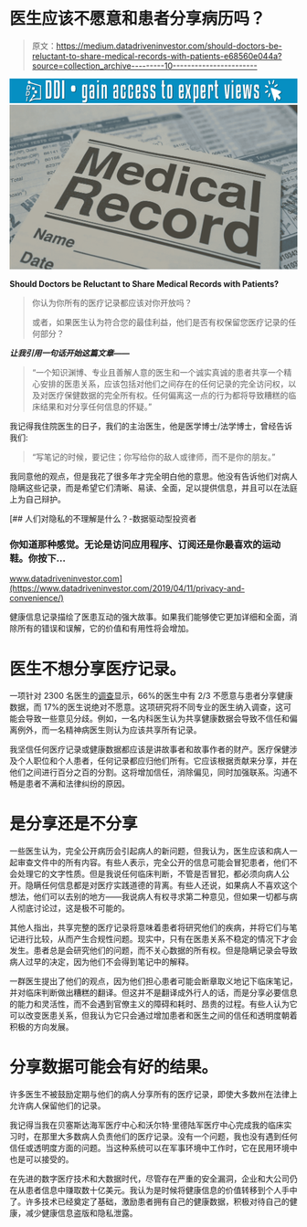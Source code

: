 # 医生应该不愿意和患者分享病历吗？

> 原文：<https://medium.datadriveninvestor.com/should-doctors-be-reluctant-to-share-medical-records-with-patients-e68560e044a?source=collection_archive---------10----------------------->

[![](img/dcd5d55bd6446096f21ef86e4de8f8b2.png)](http://www.track.datadriveninvestor.com/1B9E)![](img/4d9935fa76dc44586d086a090282e0f7.png)

**Should Doctors be Reluctant to Share Medical Records with Patients?**

> 你认为你所有的医疗记录都应该对你开放吗？
> 
> 或者，如果医生认为符合您的最佳利益，他们是否有权保留您医疗记录的任何部分？

***让我引用一句话开始这篇文章——***

> “一个知识渊博、专业且善解人意的医生和一个诚实真诚的患者共享一个精心安排的医患关系，应该包括对他们之间存在的任何记录的完全访问权，以及对医疗保健数据的完全所有权。任何偏离这一点的行为都将导致糟糕的临床结果和对分享任何信息的怀疑。”

我记得我住院医生的日子，我们的主治医生，他是医学博士/法学博士，曾经告诉我们:

> “写笔记的时候，要记住；你写给你的敌人或律师，而不是你的朋友。”

我同意他的观点，但是我花了很多年才完全明白他的意思。他没有告诉他们对病人隐瞒这些记录，而是希望它们清晰、易读、全面，足以提供信息，并且可以在法庭上为自己辩护。

[](https://www.datadriveninvestor.com/2019/04/11/privacy-and-convenience/) [## 人们对隐私的不理解是什么？-数据驱动型投资者

### 你知道那种感觉。无论是访问应用程序、订阅还是你最喜欢的运动鞋。你按下…

www.datadriveninvestor.com](https://www.datadriveninvestor.com/2019/04/11/privacy-and-convenience/) 

健康信息记录描绘了医患互动的强大故事。如果我们能够使它更加详细和全面，消除所有的错误和误解，它的价值和有用性将会增加。

# 医生不想分享医疗记录。

一项针对 2300 名医生的[调查](https://www.forbes.com/sites/danmunro/2015/06/08/two%E2%80%92thirds-of-doctors-are-reluctant-to-share-health-data-with-patients/#4bbda47c2966)显示，66%的医生中有 2/3 不愿意与患者分享健康数据，而 17%的医生说绝对不愿意。这项研究将不同专业的医生纳入调查，这可能会导致一些意见分歧。例如，一名内科医生认为共享健康数据会导致不信任和偏离例外，而一名精神病医生则认为应该共享所有记录。

我坚信任何医疗记录或健康数据都应该是讲故事者和故事作者的财产。医疗保健涉及个人职位和个人患者，任何记录都应归他们所有。它应该根据贡献来分享，并在他们之间进行百分之百的分割。这将增加信任，消除偏见，同时加强联系。沟通不畅是患者不满和法律纠纷的原因。

# 是分享还是不分享

一些医生认为，完全公开病历会引起病人的新问题，但我认为，医生应该和病人一起审查文件中的所有内容。有些人表示，完全公开的信息可能会冒犯患者，他们不会处理它的文字性质。但是我说任何临床判断，不管是否冒犯，都必须向病人公开。隐瞒任何信息都是对医疗实践道德的背离。有些人还说，如果病人不喜欢这个想法，他们可以去别的地方——我说病人有权寻求第二种意见，但如果一切都与病人彻底讨论过，这是极不可能的。

其他人指出，共享完整的医疗记录将意味着患者将研究他们的疾病，并将它们与笔记进行比较，从而产生合规性问题。现实中，只有在医患关系不稳定的情况下才会发生。患者总是会研究他们的问题，而不关心数据的所有权。但是隐瞒记录会导致病人过早的决定，因为他们不会得到笔记中的解释。

一群医生提出了他们的观点，因为他们担心患者可能会断章取义地记下临床笔记，并对临床判断做出糟糕的翻译。但这并不是翻译成外行人的话，而是分享必要信息的能力和灵活性，而不会遇到官僚主义的障碍和耗时、昂贵的过程。有些人认为它可以改变医患关系，但我认为它只会通过增加患者和医生之间的信任和透明度朝着积极的方向发展。

# 分享数据可能会有好的结果。

许多医生不被鼓励定期与他们的病人分享所有的医疗记录，即使大多数州在法律上允许病人保留他们的记录。

我记得当我在贝塞斯达海军医疗中心和沃尔特·里德陆军医疗中心完成我的临床实习时，在那里大多数病人负责他们的医疗记录。没有一个问题，我也没有遇到任何信任或透明度方面的问题。当这种系统可以在军事环境中工作时，它在民用环境中也是可以接受的。

在先进的数字医疗技术和大数据时代，尽管存在严重的安全漏洞，企业和大公司仍在从患者信息中赚取数十亿美元。我认为是时候将健康信息的价值转移到个人手中了。许多技术已经奠定了基础，激励患者拥有自己的健康数据，积极对待自己的健康，减少健康信息盗版和隐私泄露。